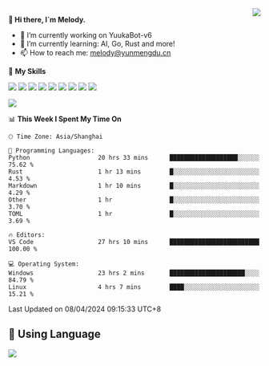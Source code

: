 <a href="#">
  <img align="right" src="https://github-readme-stats.vercel.app/api?username=melodyyuuka&count_private=true&show_icons=true" />
</a>

**👋 Hi there, I`m Melody.**

- 🔭 I’m currently working on YuukaBot-v6
- 🌱 I’m currently learning: AI, Go, Rust and more!
- 📫 How to reach me: melody@yunmengdu.cn

🌟 **My Skills** 

![](https://img.shields.io/badge/-Python-3e74a2?style=flat-square&logo=Python&logoColor=fff)
![](https://img.shields.io/badge/-Java-007396?style=flat-square&logo=OpenJDK&logoColor=fff)
![](https://img.shields.io/badge/-Node.js-339933?style=flat-square&logo=Node.js&logoColor=fff)
![](https://img.shields.io/badge/-Git-f05032?style=flat-square&logo=git&logoColor=fff)
![](https://img.shields.io/badge/-PostgreSQL-4169e1?style=flat-square&logo=PostgreSQL&logoColor=fff)
![](https://img.shields.io/badge/-Rust-000000?style=flat-square&logo=rust&logoColor=fff)
![](https://img.shields.io/badge/-VSCode-007acc?style=flat-square&logo=Visual-Studio-Code&logoColor=fff)
![](https://img.shields.io/badge/-FastAPI-009688?style=flat-square&logo=FastAPI&logoColor=fff)
![](https://img.shields.io/badge/-Linux-000000?style=flat-square&logo=Linux&logoColor=fff)


![](https://wakatime.com/badge/user/fa6dc0e2-47c5-4d2d-ae45-69fec6f2122c.svg)

<!--START_SECTION:waka-->
📊 **This Week I Spent My Time On** 

```text
🕑︎ Time Zone: Asia/Shanghai

💬 Programming Languages: 
Python                   20 hrs 33 mins      ███████████████████░░░░░░   75.62 % 
Rust                     1 hr 13 mins        █░░░░░░░░░░░░░░░░░░░░░░░░    4.53 % 
Markdown                 1 hr 10 mins        █░░░░░░░░░░░░░░░░░░░░░░░░    4.29 % 
Other                    1 hr                █░░░░░░░░░░░░░░░░░░░░░░░░    3.70 % 
TOML                     1 hr                █░░░░░░░░░░░░░░░░░░░░░░░░    3.69 % 

🔥 Editors: 
VS Code                  27 hrs 10 mins      █████████████████████████   100.00 % 

💻 Operating System: 
Windows                  23 hrs 2 mins       █████████████████████░░░░   84.79 % 
Linux                    4 hrs 7 mins        ████░░░░░░░░░░░░░░░░░░░░░   15.21 % 
```


 Last Updated on 08/04/2024 09:15:33 UTC+8
<!--END_SECTION:waka-->

## 🥰 **Using Language**

![](https://github-readme-stats.vercel.app/api/wakatime?username=MelodyYuyuko&layout=compact&hide_border=true)
